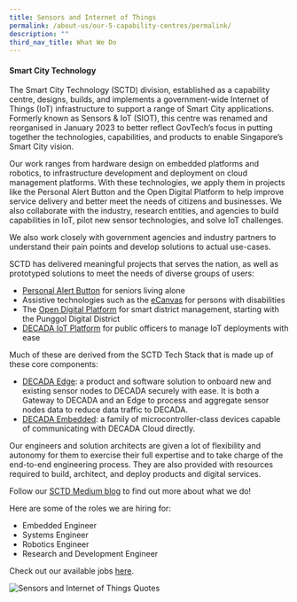 ```yaml
---
title: Sensors and Internet of Things
permalink: /about-us/our-5-capability-centres/permalink/
description: ""
third_nav_title: What We Do
---
```

#### **Smart City Technology**

The Smart City Technology (SCTD) division, established as a capability centre, designs, builds, and implements a government-wide Internet of Things (IoT) infrastructure to support a range of Smart City applications. Formerly known as Sensors & IoT (SIOT), this centre was renamed and reorganised in January 2023 to better reflect GovTech’s focus in putting together the technologies, capabilities, and products to enable Singapore’s Smart City vision.

Our work ranges from hardware design on embedded platforms and robotics, to infrastructure development and deployment on cloud management platforms. With these technologies, we apply them in projects like the Personal Alert Button and the Open Digital Platform to help improve service delivery and better meet the needs of citizens and businesses. We also collaborate with the industry, research entities, and agencies to build capabilities in IoT, pilot new sensor technologies, and solve IoT challenges.

We also work closely with government agencies and industry partners to understand their pain points and develop solutions to actual use-cases.

SCTD has delivered meaningful projects that serves the nation, as well as prototyped solutions to meet the needs of diverse groups of users:

*   [Personal Alert Button](https://www.developer.tech.gov.sg/products/categories/sensor-platforms-and-internet-of-things/personal-alert-button/overview.html) for seniors living alone
*   Assistive technologies such as the [eCanvas](https://www.developer.tech.gov.sg/products/categories/sensor-platforms-and-internet-of-things/ecanvas/overview.html) for persons with disabilities
*   The [Open Digital Platform](https://www.tech.gov.sg/media/technews/building-an-operating-system-for-punggol-digital-district) for smart district management, starting with the Punggol Digital District
*   [DECADA IoT Platform](https://www.developer.tech.gov.sg/products/categories/sensor-platforms-and-internet-of-things/decada-iot-tech-stack/overview.html) for public officers to manage IoT deployments with ease

Much of these are derived from the SCTD Tech Stack that is made up of these core components:

*   [DECADA Edge](https://www.developer.tech.gov.sg/products/categories/sensor-platforms-and-internet-of-things/decada-edge-gateway/overview.html): a product and software solution to onboard new and existing sensor nodes to DECADA securely with ease. It is both a Gateway to DECADA and an Edge to process and aggregate sensor nodes data to reduce data traffic to DECADA.
*   [DECADA Embedded](https://www.developer.tech.gov.sg/products/categories/sensor-platforms-and-internet-of-things/decada-embedded/overview.html): a family of microcontroller-class devices capable of communicating with DECADA Cloud directly.

Our engineers and solution architects are given a lot of flexibility and autonomy for them to exercise their full expertise and to take charge of the end-to-end engineering process. They are also provided with resources required to build, architect, and deploy products and digital services.

Follow our [SCTD Medium blog](https://medium.com/siot-govtech) to find out more about what we do!

Here are some of the roles we are hiring for:

*   Embedded Engineer
*   Systems Engineer
*   Robotics Engineer
*   Research and Development Engineer

Check out our available jobs [here](https://sggovterp.wd102.myworkdayjobs.com/PublicServiceCareers/0/refreshFacet/318c8bb6f553100021d223d9780d30be).

![Sensors and Internet of Things Quotes](https://d33wubrfki0l68.cloudfront.net/b9d733db913d65775d4e4d8c6c7744b8f343853b/1e430/images/capcentre-siot-quotes.png)